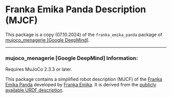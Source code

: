 # Franka Emika Panda Description (MJCF)

This package is a copy (07.10.2024) of the `franka_emika_panda` package of [mujoco_menagerie [Google DeepMind]](https://github.com/google-deepmind/mujoco_menagerie/tree/9e9185d772df5812346ae4668def8117b354bbae/franka_emika_panda).

---
### mujoco_menagerie [Google DeepMind] Information:

Requires MuJoCo 2.3.3 or later.

This package contains a simplified robot description (MJCF) of the [Franka Emika
Panda](https://www.franka.de/) developed by [Franka
Emika](https://www.franka.de/company). It is derived from the [publicly
available URDF
description](https://github.com/frankaemika/franka_ros/tree/develop/franka_description).


